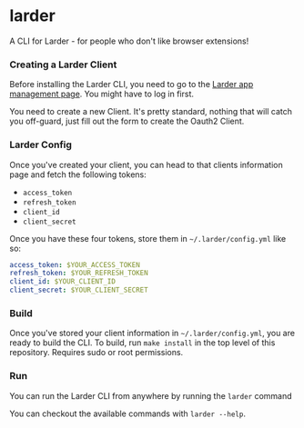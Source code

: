 # larder

A CLI for Larder - for people who don't like browser extensions!

### Creating a Larder Client

Before installing the Larder CLI, you need to go to the [Larder app management page](https://larder.io/apps/clients/). You might have to log in first.

You need to create a new Client. It's pretty standard, nothing that will catch you off-guard, just fill out the form to create the Oauth2 Client. 

### Larder Config

Once you've created your client, you can head to that clients information page and fetch the following tokens:
- `access_token`
- `refresh_token`
- `client_id`
- `client_secret`

Once you have these four tokens, store them in `~/.larder/config.yml` like so:

``` yaml
access_token: $YOUR_ACCESS_TOKEN 
refresh_token: $YOUR_REFRESH_TOKEN 
client_id: $YOUR_CLIENT_ID
client_secret: $YOUR_CLIENT_SECRET
```

### Build

Once you've stored your client information in `~/.larder/config.yml`, you are ready to build the CLI. To build, run `make install` in the top level of this repository. Requires sudo or root permissions.

### Run

You can run the Larder CLI from anywhere by running the `larder` command

You can checkout the available commands with `larder --help`.

